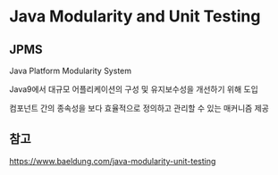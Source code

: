 # Java Modularity and Unit Testing

## JPMS
Java Platform Modularity System

Java9에서 대규모 어플리케이션의 구성 및 유지보수성을 개선하기 위해 도입

컴포넌트 간의 종속성을 보다 효율적으로 정의하고 관리할 수 있는 매커니즘 제공

## 참고
https://www.baeldung.com/java-modularity-unit-testing